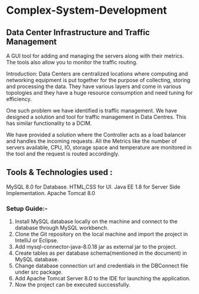 # Complex-System-Development

## Data Center Infrastructure and Traffic Management

A GUI tool for adding and managing the servers along with their metrics. The tools also allow you to monitor the traffic routing.

Introduction:
Data Centers are centralized locations where computing and networking equipment is put together for the purpose of collecting, storing and processing the data. They have various layers and come in various topologies and they have a huge resource consumption and need tuning for efficiency.

One such problem we have identified is traffic management. We have designed a solution and tool for traffic management in Data Centres. This has similar functionality to a DCIM.

We have provided a solution where the Controller acts as a load balancer and handles the incoming requests. All the Metrics like the number of servers available, CPU, IO, storage space and temperature are monitored in the tool and the request is routed accordingly.

## Tools & Technologies used :
MySQL 8.0 for Database.
HTML,CSS for UI.
Java EE 1.8 for Server Side Implementation.
Apache Tomcat 8.0

### Setup Guide:-
1. Install MySQL database locally on the machine and connect to the database through MySQL workbench.
2. Clone the Git repository on the local machine and import the project in IntelliJ or Eclipse.
3. Add mysql-connector-java-8.0.18 jar as external jar to the project.
4. Create tables as per database schema(mentioned in the document) in MySQL database.
5. Change database connection url and credentials in the DBConnect file under src package.
6. Add Apache Tomcat Server 8.0 to the IDE for launching the application.
6. Now the project can be executed successfully.




  
